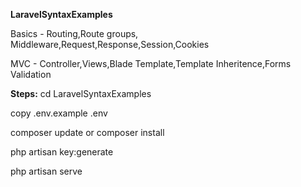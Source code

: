 **LaravelSyntaxExamples**

Basics - Routing,Route groups, Middleware,Request,Response,Session,Cookies

MVC - Controller,Views,Blade Template,Template Inheritence,Forms Validation


**Steps:**
cd LaravelSyntaxExamples

copy .env.example .env

composer update or composer install

php artisan key:generate

php artisan serve

